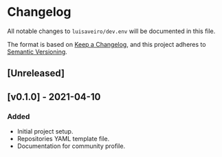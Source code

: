 # Changelog
All notable changes to `luisaveiro/dev.env` will be documented in this file.

The format is based on [Keep a Changelog](https://keepachangelog.com/en/1.0.0/),
and this project adheres to [Semantic Versioning](https://semver.org/spec/v2.0.0.html).

## [Unreleased]

## [v0.1.0] - 2021-04-10
### Added
- Initial project setup.
- Repositories YAML template file.
- Documentation for community profile.
